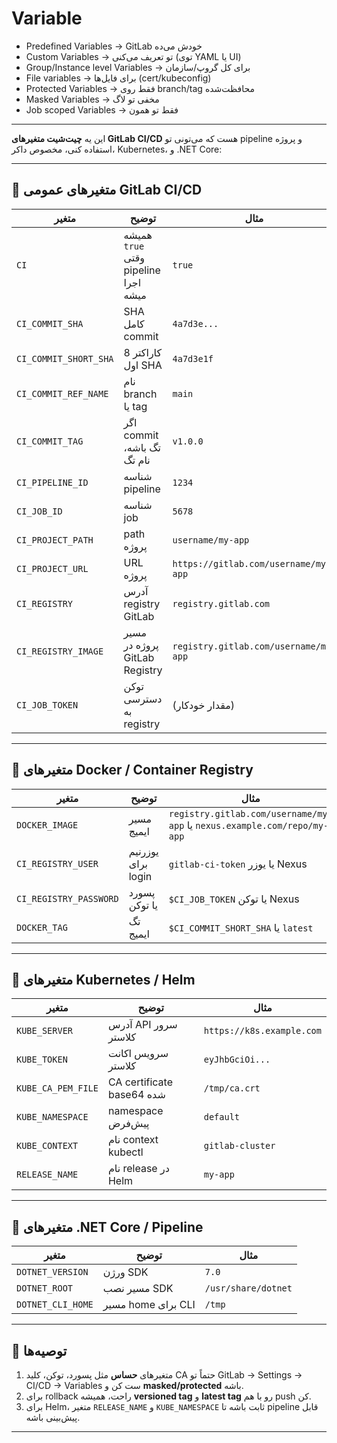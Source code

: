# Variable

- Predefined Variables → GitLab خودش می‌ده
- Custom Variables → تو تعریف می‌کنی (توی YAML یا UI)
- Group/Instance level Variables → برای کل گروپ/سازمان
- File variables → برای فایل‌ها (cert/kubeconfig)
- Protected Variables → فقط روی branch/tag محافظت‌شده
- Masked Variables → مخفی تو لاگ
- Job scoped Variables → فقط تو همون

----------------------------------------------------

این یه **چیت‌شیت متغیرهای GitLab CI/CD** هست که می‌تونی تو pipeline و پروژه استفاده کنی، مخصوص داکر، Kubernetes، و .NET Core:

---

## 🔹 متغیرهای عمومی GitLab CI/CD

| متغیر                 | توضیح                                | مثال                                  |
| --------------------- | ------------------------------------ | ------------------------------------- |
| `CI`                  | همیشه `true` وقتی pipeline اجرا میشه | `true`                                |
| `CI_COMMIT_SHA`       | SHA کامل commit                      | `4a7d3e...`                           |
| `CI_COMMIT_SHORT_SHA` | 8 کاراکتر اول SHA                    | `4a7d3e1f`                            |
| `CI_COMMIT_REF_NAME`  | نام branch یا tag                    | `main`                                |
| `CI_COMMIT_TAG`       | اگر commit تگ باشه، نام تگ           | `v1.0.0`                              |
| `CI_PIPELINE_ID`      | شناسه pipeline                       | `1234`                                |
| `CI_JOB_ID`           | شناسه job                            | `5678`                                |
| `CI_PROJECT_PATH`     | path پروژه                           | `username/my-app`                     |
| `CI_PROJECT_URL`      | URL پروژه                            | `https://gitlab.com/username/my-app`  |
| `CI_REGISTRY`         | آدرس registry GitLab                 | `registry.gitlab.com`                 |
| `CI_REGISTRY_IMAGE`   | مسیر پروژه در GitLab Registry        | `registry.gitlab.com/username/my-app` |
| `CI_JOB_TOKEN`        | توکن دسترسی به registry              | (مقدار خودکار)                        |

---

## 🔹 متغیرهای Docker / Container Registry

| متغیر                  | توضیح              | مثال                                                                     |
| ---------------------- | ------------------ | ------------------------------------------------------------------------ |
| `DOCKER_IMAGE`         | مسیر ایمیج         | `registry.gitlab.com/username/my-app` یا `nexus.example.com/repo/my-app` |
| `CI_REGISTRY_USER`     | یوزرنیم برای login | `gitlab-ci-token` یا یوزر Nexus                                          |
| `CI_REGISTRY_PASSWORD` | پسورد یا توکن      | `$CI_JOB_TOKEN` یا توکن Nexus                                            |
| `DOCKER_TAG`           | تگ ایمیج           | `$CI_COMMIT_SHORT_SHA` یا `latest`                                       |

---

## 🔹 متغیرهای Kubernetes / Helm

| متغیر              | توضیح                     | مثال                      |
| ------------------ | ------------------------- | ------------------------- |
| `KUBE_SERVER`      | آدرس API سرور کلاستر      | `https://k8s.example.com` |
| `KUBE_TOKEN`       | سرویس اکانت کلاستر        | `eyJhbGciOi...`           |
| `KUBE_CA_PEM_FILE` | CA certificate base64 شده | `/tmp/ca.crt`             |
| `KUBE_NAMESPACE`   | namespace پیش‌فرض         | `default`                 |
| `KUBE_CONTEXT`     | نام context kubectl       | `gitlab-cluster`          |
| `RELEASE_NAME`     | نام release در Helm       | `my-app`                  |

---

## 🔹 متغیرهای .NET Core / Pipeline

| متغیر             | توضیح              | مثال                |
| ----------------- | ------------------ | ------------------- |
| `DOTNET_VERSION`  | ورژن SDK           | `7.0`               |
| `DOTNET_ROOT`     | مسیر نصب SDK       | `/usr/share/dotnet` |
| `DOTNET_CLI_HOME` | مسیر home برای CLI | `/tmp`              |

---

## 🔹 توصیه‌ها

1. متغیرهای **حساس** مثل پسورد، توکن، کلید CA حتماً تو GitLab → Settings → CI/CD → Variables ست کن و **masked/protected** باشه.
2. برای rollback راحت، همیشه **versioned tag** و **latest tag** رو با هم push کن.
3. برای Helm، متغیر `RELEASE_NAME` و `KUBE_NAMESPACE` ثابت باشه تا pipeline قابل پیش‌بینی باشه.

---

